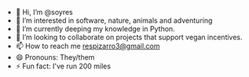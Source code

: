 - 👋 Hi, I’m @soyres
- 👀 I’m interested in software, nature, animals and adventuring
- 🌱 I’m currently deeping my knowledge in Python.
- 💞️ I’m looking to collaborate on projects that support vegan incentives.
- 📫 How to reach me respizarro3@gmail.com
- 😄 Pronouns: They/them
- ⚡ Fun fact: I've run 200 miles

<!---
soyres/soyres is a ✨ special ✨ repository because its `README.md` (this file) appears on your GitHub profile.
You can click the Preview link to take a look at your changes.
--->
